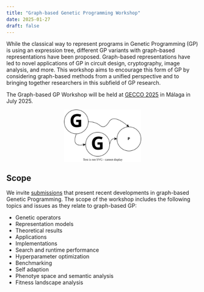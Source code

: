 ```yaml
---
title: "Graph-based Genetic Programming Workshop"
date: 2025-01-27
draft: false
---
```


While the classical way to represent programs in Genetic Programming (GP) is using an expression tree, different GP variants with graph-based representations have been proposed. Graph-based representations have led to novel applications of GP in circuit design, cryptography, image analysis, and more. This workshop aims to encourage this form of GP by considering graph-based methods from a unified perspective and to bringing together researchers in this subfield of GP research.

The Graph-based GP Workshop will be held at [GECCO 2025](https://gecco-2025.sigevo.org/Workshops) in Málaga in July 2025.

<div style="display: flex; justify-content: center;">
<img src="graphgp.svg" width="40%">
</div>

## Scope

We invite [submissions](https://graphgp.com/cfp/) that present recent developments in graph-based Genetic Programming. The scope of the workshop includes the following topics and issues as they relate to graph-based GP:

 +  Genetic operators
 +  Representation models
 +  Theoretical results
 +  Applications
 +  Implementations
 +  Search and runtime performance 
 +  Hyperparameter optimization
 +  Benchmarking 
 +  Self adaption
 +  Phenotye space and semantic analysis 
 +  Fitness landscape analysis


